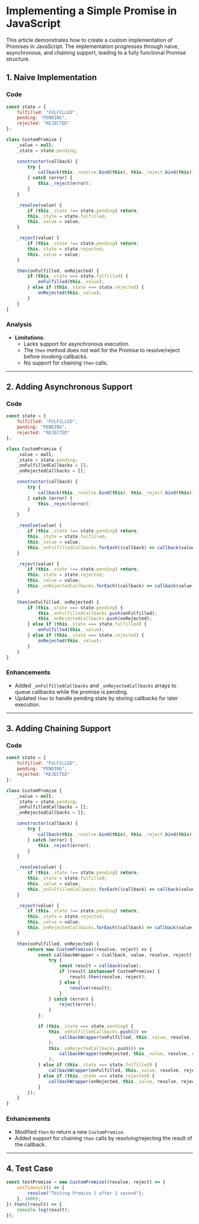 # Implementing a Simple Promise in JavaScript

This article demonstrates how to create a custom implementation of Promises in JavaScript. The implementation progresses through naive, asynchronous, and chaining support, leading to a fully functional Promise structure.

## 1. Naive Implementation

### Code

```javascript
const state = {
	fulfilled: "FULFILLED",
	pending: "PENDING",
	rejected: "REJECTED"
};

class CustomPromise {
	_value = null;
	_state = state.pending;

	constructor(callback) {
		try {
			callback(this._resolve.bind(this), this._reject.bind(this));
		} catch (error) {
			this._reject(error);
		}
	}

	_resolve(value) {
		if (this._state !== state.pending) return;
		this._state = state.fulfilled;
		this._value = value;
	}

	_reject(value) {
		if (this._state !== state.pending) return;
		this._state = state.rejected;
		this._value = value;
	}

	then(onFulfilled, onRejected) {
		if (this._state === state.fulfilled) {
			onFulfilled(this._value);
		} else if (this._state === state.rejected) {
			onRejected(this._value);
		}
	}
}
```

### Analysis

- **Limitations**:
  - Lacks support for asynchronous execution.
  - The `then` method does not wait for the Promise to resolve/reject before invoking callbacks.
  - No support for chaining `then` calls.

---

## 2. Adding Asynchronous Support

### Code

```javascript
const state = {
	fulfilled: "FULFILLED",
	pending: "PENDING",
	rejected: "REJECTED"
};

class CustomPromise {
	_value = null;
	_state = state.pending;
	_onFulfilledCallbacks = [];
	_onRejectedCallbacks = [];

	constructor(callback) {
		try {
			callback(this._resolve.bind(this), this._reject.bind(this));
		} catch (error) {
			this._reject(error);
		}
	}

	_resolve(value) {
		if (this._state !== state.pending) return;
		this._state = state.fulfilled;
		this._value = value;
		this._onFulfilledCallbacks.forEach((callback) => callback(value));
	}

	_reject(value) {
		if (this._state !== state.pending) return;
		this._state = state.rejected;
		this._value = value;
		this._onRejectedCallbacks.forEach((callback) => callback(value));
	}

	then(onFulfilled, onRejected) {
		if (this._state === state.pending) {
			this._onFulfilledCallbacks.push(onFulfilled);
			this._onRejectedCallbacks.push(onRejected);
		} else if (this._state === state.fulfilled) {
			onFulfilled(this._value);
		} else if (this._state === state.rejected) {
			onRejected(this._value);
		}
	}
}
```

### Enhancements

- Added `_onFulfilledCallbacks` and `_onRejectedCallbacks` arrays to queue callbacks while the promise is pending.
- Updated `then` to handle pending state by storing callbacks for later execution.

---

## 3. Adding Chaining Support

### Code

```javascript
const state = {
	fulfilled: "FULFILLED",
	pending: "PENDING",
	rejected: "REJECTED"
};

class CustomPromise {
	_value = null;
	_state = state.pending;
	_onFulfilledCallbacks = [];
	_onRejectedCallbacks = [];

	constructor(callback) {
		try {
			callback(this._resolve.bind(this), this._reject.bind(this));
		} catch (error) {
			this._reject(error);
		}
	}

	_resolve(value) {
		if (this._state !== state.pending) return;
		this._state = state.fulfilled;
		this._value = value;
		this._onFulfilledCallbacks.forEach((callback) => callback(value));
	}

	_reject(value) {
		if (this._state !== state.pending) return;
		this._state = state.rejected;
		this._value = value;
		this._onRejectedCallbacks.forEach((callback) => callback(value));
	}

	then(onFulfilled, onRejected) {
		return new CustomPromise((resolve, reject) => {
			const callbackWrapper = (callback, value, resolve, reject) => {
				try {
					const result = callback(value);
					if (result instanceof CustomPromise) {
						result.then(resolve, reject);
					} else {
						resolve(result);
					}
				} catch (error) {
					reject(error);
				}
			};

			if (this._state === state.pending) {
				this._onFulfilledCallbacks.push(() =>
					callbackWrapper(onFulfilled, this._value, resolve, reject)
				);
				this._onRejectedCallbacks.push(() =>
					callbackWrapper(onRejected, this._value, resolve, reject)
				);
			} else if (this._state === state.fulfilled) {
				callbackWrapper(onFulfilled, this._value, resolve, reject);
			} else if (this._state === state.rejected) {
				callbackWrapper(onRejected, this._value, resolve, reject);
			}
		});
	}
}
```

### Enhancements

- Modified `then` to return a new `CustomPromise`.
- Added support for chaining `then` calls by resolving/rejecting the result of the callback.

---

## 4. Test Case

```javascript
const testPromise = new CustomPromise((resolve, reject) => {
	setTimeout(() => {
		resolve("Testing Promise 1 after 1 second");
	}, 1000);
}).then((result) => {
	console.log(result);
});
```
